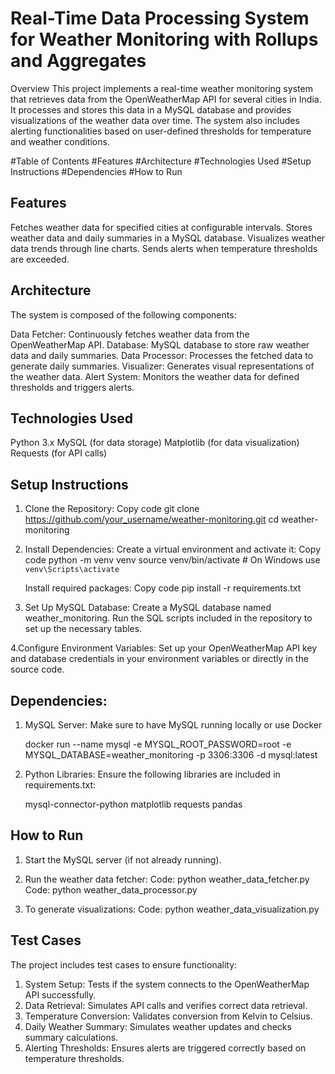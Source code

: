 # Real-Time Data Processing System for Weather Monitoring with Rollups and Aggregates

Overview
This project implements a real-time weather monitoring system that retrieves data from the OpenWeatherMap API for several cities in India. It processes and stores this data in a MySQL database and provides visualizations of the weather data over time. The system also includes alerting functionalities based on user-defined thresholds for temperature and weather conditions.

#Table of Contents
#Features
#Architecture
#Technologies Used
#Setup Instructions
#Dependencies
#How to Run


## Features
  Fetches weather data for specified cities at configurable intervals.
  Stores weather data and daily summaries in a MySQL database.
  Visualizes weather data trends through line charts.
  Sends alerts when temperature thresholds are exceeded.

## Architecture
  The system is composed of the following components:

  Data Fetcher: Continuously fetches weather data from the OpenWeatherMap API.
  Database: MySQL database to store raw weather data and daily summaries.
  Data Processor: Processes the fetched data to generate daily summaries.
  Visualizer: Generates visual representations of the weather data.
  Alert System: Monitors the weather data for defined thresholds and triggers alerts.

## Technologies Used
  Python 3.x
  MySQL (for data storage)
  Matplotlib (for data visualization)
  Requests (for API calls)

## Setup Instructions

1. Clone the Repository:
   Copy code
        git clone https://github.com/your_username/weather-monitoring.git
        cd weather-monitoring
   
2. Install Dependencies: Create a virtual environment and activate it:
   Copy code
   python -m venv venv
   source venv/bin/activate  # On Windows use `venv\Scripts\activate`
   
   Install required packages:
   Copy code
   pip install -r requirements.txt
   
3. Set Up MySQL Database:
   Create a MySQL database named weather_monitoring.
   Run the SQL scripts included in the repository to set up the necessary tables.

   
4.Configure Environment Variables: Set up your OpenWeatherMap API key and database credentials in your environment variables or directly in the source code.

## Dependencies:

1. MySQL Server: Make sure to have MySQL running locally or use Docker

   docker run --name mysql -e MYSQL_ROOT_PASSWORD=root -e MYSQL_DATABASE=weather_monitoring -p 3306:3306 -d mysql:latest

2. Python Libraries: Ensure the following libraries are included in requirements.txt:

   mysql-connector-python
   matplotlib
   requests
   pandas

## How to Run

1. Start the MySQL server (if not already running).
  
2. Run the weather data fetcher:
   Code: python weather_data_fetcher.py
   Code: python weather_data_processor.py

3. To generate visualizations:
   Code: python weather_data_visualization.py

## Test Cases

The project includes test cases to ensure functionality:

1. System Setup: Tests if the system connects to the OpenWeatherMap API successfully.
2. Data Retrieval: Simulates API calls and verifies correct data retrieval.
3. Temperature Conversion: Validates conversion from Kelvin to Celsius.
4. Daily Weather Summary: Simulates weather updates and checks summary calculations.
5. Alerting Thresholds: Ensures alerts are triggered correctly based on temperature thresholds.







